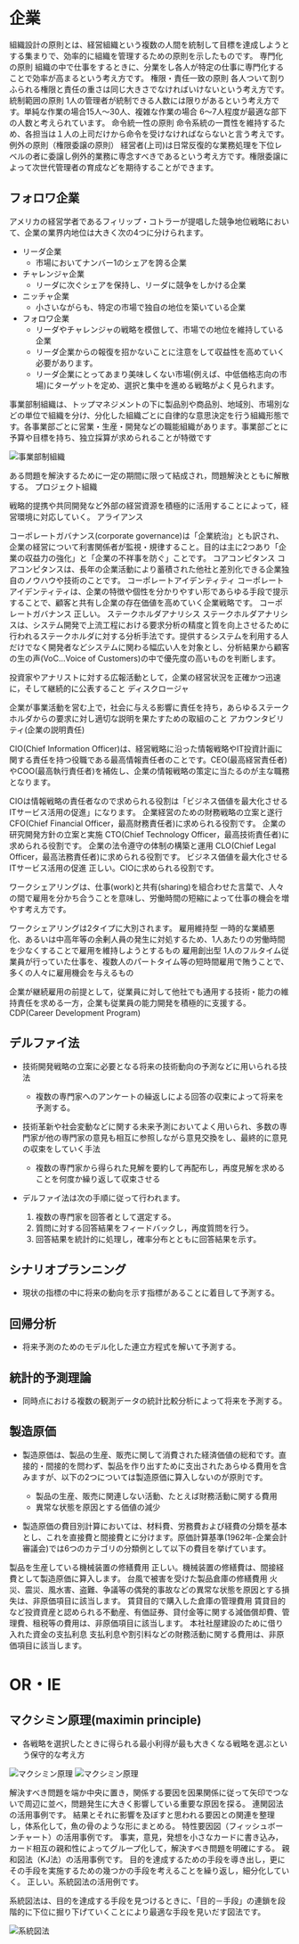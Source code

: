 # 企業

組織設計の原則とは、経営組織という複数の人間を統制して目標を達成しようとする集まりで、効率的に組織を管理するための原則を示したものです。
専門化の原則
組織の中で仕事をするときに、分業をし各人が特定の仕事に専門化することで効率が高まるという考え方です。
権限・責任一致の原則
各人ついて割りふられる権限と責任の重さは同じ大きさでなければいけないという考え方です。
統制範囲の原則
1人の管理者が統制できる人数には限りがあるという考え方です。単純な作業の場合15人～30人、複雑な作業の場合 6～7人程度が最適な部下の人数と考えられています。
命令統一性の原則
命令系統の一貫性を維持するため、各担当は１人の上司だけから命令を受けなければならないと言う考えです。
例外の原則（権限委譲の原則）
経営者(上司)は日常反復的な業務処理を下位レベルの者に委譲し例外的業務に専念すべきであるという考え方です。権限委譲によって次世代管理者の育成などを期待することができます。



## フォロワ企業
アメリカの経営学者であるフィリップ・コトラーが提唱した競争地位戦略において、企業の業界内地位は大きく次の4つに分けられます。

- リーダ企業
    - 市場においてナンバー1のシェアを誇る企業
- チャレンジャ企業
    - リーダに次ぐシェアを保持し、リーダに競争をしかける企業
- ニッチャ企業
    - 小さいながらも、特定の市場で独自の地位を築いている企業
- フォロワ企業
    - リーダやチャレンジャの戦略を模倣して、市場での地位を維持している企業
    - リーダ企業からの報復を招かないことに注意をして収益性を高めていく必要があります。
    - リーダ企業にとってあまり美味しくない市場(例えば、中低価格志向の市場)にターゲットを定め、選択と集中を進める戦略がよく見られます。


事業部制組織は、トップマネジメントの下に製品別や商品別、地域別、市場別などの単位で組織を分け、分化した組織ごとに自律的な意思決定を行う組織形態です。各事業部ごとに営業・生産・開発などの職能組織があります。事業部ごとに予算や目標を持ち、独立採算が求められることが特徴です


![事業部制組織](https://github.com/MediumMountain/\Study_Architect/blob/main/PICTURE/Strategy/Divisional_organization.png)  


ある問題を解決するために一定の期間に限って結成され，問題解決とともに解散する。
プロジェクト組織


戦略的提携や共同開発など外部の経営資源を積極的に活用することによって，経営環境に対応していく。
アライアンス








コーポレートガバナンス(corporate governance)は「企業統治」とも訳され、企業の経営について利害関係者が監視・規律すること。目的は主に2つあり「企業の収益力の強化」と「企業の不祥事を防ぐ」ことです。
コアコンピタンス
コアコンピタンスは、長年の企業活動により蓄積された他社と差別化できる企業独自のノウハウや技術のことです。
コーポレートアイデンティティ
コーポレートアイデンティティは、企業の特徴や個性を分かりやすい形であらゆる手段で提示することで、顧客と共有し企業の存在価値を高めていく企業戦略です。
コーポレートガバナンス
正しい。
ステークホルダアナリシス
ステークホルダアナリシスは、システム開発で上流工程における要求分析の精度と質を向上させるために行われるステークホルダに対する分析手法です。提供するシステムを利用する人だけでなく開発者などシステムに関わる幅広い人を対象とし、分析結果から顧客の生の声(VoC…Voice of Customers)の中で優先度の高いものを判断します。


投資家やアナリストに対する広報活動として，企業の経営状況を正確かつ迅速に，そして継続的に公表すること
ディスクロージャ

企業が事業活動を営む上で，社会に与える影響に責任を持ち，あらゆるステークホルダからの要求に対し適切な説明を果たすための取組のこと
アカウンタビリティ(企業の説明責任)



CIO(Chief Information Officer)は、経営戦略に沿った情報戦略やIT投資計画に関する責任を持つ役職である最高情報責任者のことです。CEO(最高経営責任者)やCOO(最高執行責任者)を補佐し、企業の情報戦略の策定に当たるのが主な職務となります。

CIOは情報戦略の責任者なので求められる役割は「ビジネス価値を最大化させるITサービス活用の促進」になります。
企業経営のための財務戦略の立案と遂行
CFO(Chief Financial Officer，最高財務責任者)に求められる役割です。
企業の研究開発方針の立案と実施
CTO(Chief Technology Officer，最高技術責任者)に求められる役割です。
企業の法令遵守の体制の構築と運用
CLO(Chief Legal Officer，最高法務責任者)に求められる役割です。
ビジネス価値を最大化させるITサービス活用の促進
正しい。CIOに求められる役割です。






ワークシェアリングは、仕事(work)と共有(sharing)を組合わせた言葉で、人々の間で雇用を分かち合うことを意味し、労働時間の短縮によって仕事の機会を増やす考え方です。

ワークシェアリングは2タイプに大別されます。
雇用維持型
一時的な業績悪化、あるいは中高年等の余剰人員の発生に対処するため、1人あたりの労働時間を少なくすることで雇用を維持しようとするもの
雇用創出型
1人のフルタイム従業員が行っていた仕事を、複数人のパートタイム等の短時間雇用で賄うことで、多くの人々に雇用機会を与えるもの




企業が継続雇用の前提として，従業員に対して他社でも通用する技術・能力の維持責任を求める一方，企業も従業員の能力開発を積極的に支援する。
CDP(Career Development Program)



## デルファイ法
- 技術開発戦略の立案に必要となる将来の技術動向の予測などに用いられる技法
    - 複数の専門家へのアンケートの繰返しによる回答の収束によって将来を予測する。
- 技術革新や社会変動などに関する未来予測においてよく用いられ、多数の専門家が他の専門家の意見も相互に参照しながら意見交換をし、最終的に意見の収束をしていく手法
    - 複数の専門家から得られた見解を要約して再配布し，再度見解を求めることを何度か繰り返して収束させる

- デルファイ法は次の手順に従って行われます。
    1. 複数の専門家を回答者として選定する。
    1. 質問に対する回答結果をフィードバックし，再度質問を行う。
    1. 回答結果を統計的に処理し，確率分布とともに回答結果を示す。




## シナリオプランニング
- 現状の指標の中に将来の動向を示す指標があることに着目して予測する。

## 回帰分析
- 将来予測のためのモデル化した連立方程式を解いて予測する。

## 統計的予測理論
- 同時点における複数の観測データの統計比較分析によって将来を予測する。











## 製造原価
- 製造原価は、製品の生産、販売に関して消費された経済価値の総和です。直接的・間接的を問わず、製品を作り出すために支出されたあらゆる費用を含みますが、以下の2つについては製造原価に算入しないのが原則です。
    - 製品の生産、販売に関連しない活動、たとえば財務活動に関する費用
    - 異常な状態を原因とする価値の減少

- 製造原価の費目別計算においては、材料費、労務費および経費の分類を基本とし、これを直接費と間接費とに分けます。原価計算基準(1962年-企業会計審議会)では6つのカテゴリの分類例として以下の費目を挙げています。


製品を生産している機械装置の修繕費用
正しい。機械装置の修繕費は、間接経費として製造原価に算入します。
台風で被害を受けた製品倉庫の修繕費用
火災、震災、風水害、盗難、争議等の偶発的事故などの異常な状態を原因とする損失は、非原価項目に該当します。
賃貸目的で購入した倉庫の管理費用
賃貸目的など投資資産と認められる不動産、有価証券、貸付金等に関する減価償却費、管理費、租税等の費用は、非原価項目に該当します。
本社社屋建設のために借り入れた資金の支払利息
支払利息や割引料などの財務活動に関する費用は、非原価項目に該当します。





# OR・IE



## マクシミン原理(maximin principle)
- 各戦略を選択したときに得られる最小利得が最も大きくなる戦略を選ぶという保守的な考え方


![マクシミン原理](https://github.com/MediumMountain/Study_Architect/blob/main/PICTURE/Manage/maximin_principle_1.png)
![マクシミン原理](https://github.com/MediumMountain/Study_Architect/blob/main/PICTURE/Manage/maximin_principle_2.png)





解決すべき問題を端か中央に置き，関係する要因を因果関係に従って矢印でつないで周辺に並べ，問題発生に大きく影響している重要な原因を探る。
連関図法の活用事例です。
結果とそれに影響を及ぼすと思われる要因との関連を整理し，体系化して，魚の骨のような形にまとめる。
特性要因図（フィッシュボーンチャート）の活用事例です。
事実，意見，発想を小さなカードに書き込み，カード相互の親和性によってグループ化して，解決すべき問題を明確にする。
親和図法（KJ法）の活用事例です。
目的を達成するための手段を導き出し，更にその手段を実施するための幾つかの手段を考えることを繰り返し，細分化していく。
正しい。系統図法の活用例です。

系統図法は、目的を達成する手段を見つけるときに、「目的－手段」の連鎖を段階的に下位に掘り下げていくことにより最適な手段を見いだす図法です。



![系統図法](https://github.com/MediumMountain/Study_Architect/blob/main/PICTURE/Strategy/genealogy.png)